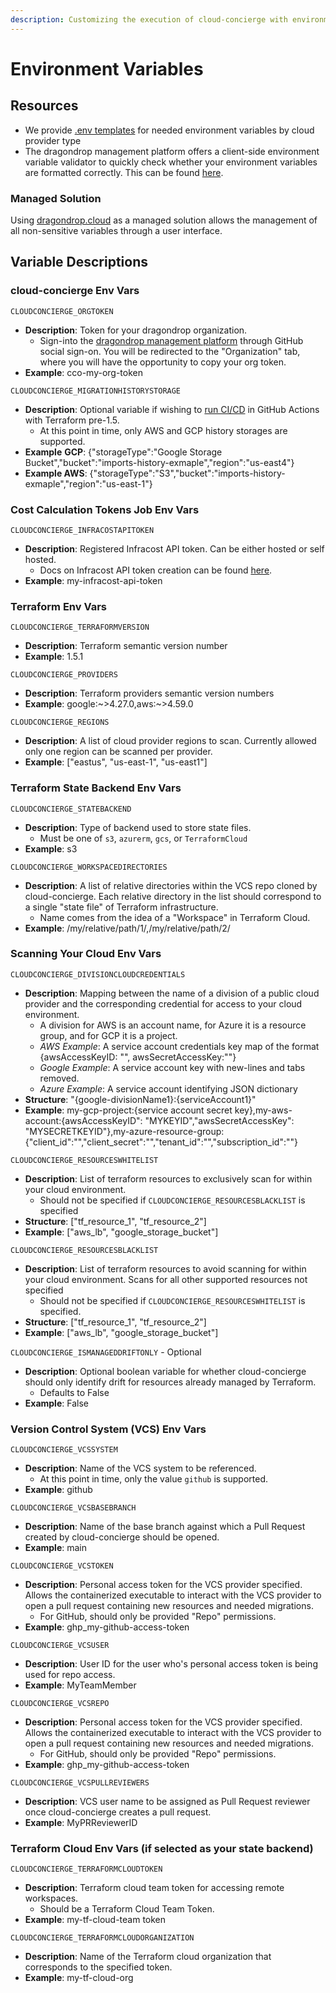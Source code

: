 ```yaml
---
description: Customizing the execution of cloud-concierge with environment variables
---
```


# Environment Variables

## Resources

* We provide [.env templates](https://github.com/dragondrop-cloud/cloud-concierge/tree/dev/examples/environments) for needed environment variables by cloud provider type
* The dragondrop management platform offers a client-side environment variable validator to quickly check whether your environment variables are formatted correctly. This can be found [here](https://app.dragondrop.cloud/env-var-validator).

### Managed Solution

Using [dragondrop.cloud](https://app.dragondrop.cloud) as a managed solution allows the management of all non-sensitive variables through a user interface.

## Variable Descriptions

### cloud-concierge Env Vars

`CLOUDCONCIERGE_ORGTOKEN`

* **Description**: Token for your dragondrop organization.
  * Sign-into the [dragondrop management platform](https://app.dragondrop.cloud) through GitHub social sign-on. You will be redirected to the "Organization" tab, where you will have the opportunity to copy your org token.
* **Example**: cco-my-org-token

`CLOUDCONCIERGE_MIGRATIONHISTORYSTORAGE`

* **Description**: Optional variable if wishing to [run CI/CD](running-imports-with-ci-cd.md) in GitHub Actions with Terraform pre-1.5.
  * At this point in time, only AWS and GCP history storages are supported.
* **Example** **GCP**: {"storageType":"Google Storage Bucket","bucket":"imports-history-exmaple","region":"us-east4"}
* **Example AWS**: {"storageType":"S3","bucket":"imports-history-exmaple","region":"us-east-1"}&#x20;

### Cost Calculation Tokens Job Env Vars

`CLOUDCONCIERGE_INFRACOSTAPITOKEN`

* **Description**: Registered Infracost API token. Can be either hosted or self hosted.
  * Docs on Infracost API token creation can be found [here](https://github.com/infracost/cloud-pricing-api).
* **Example**: my-infracost-api-token

### Terraform Env Vars

`CLOUDCONCIERGE_TERRAFORMVERSION`

* **Description**: Terraform semantic version number
* **Example**: 1.5.1

`CLOUDCONCIERGE_PROVIDERS`

* **Description**: Terraform providers semantic version numbers
* **Example**: google:\~>4.27.0,aws:\~>4.59.0

`CLOUDCONCIERGE_REGIONS`

* **Description**: A list of cloud provider regions to scan. Currently allowed only one region can be scanned per provider.
* **Example**: \["eastus", "us-east-1", "us-east1"]

### Terraform State Backend Env Vars

`CLOUDCONCIERGE_STATEBACKEND`

* **Description**: Type of backend used to store state files.
  * Must be one of `s3`, `azurerm`, `gcs`, or  `TerraformCloud`&#x20;
* **Example**: s3

`CLOUDCONCIERGE_WORKSPACEDIRECTORIES`

* **Description**: A list of relative directories within the VCS repo cloned by cloud-concierge. Each relative directory in the list should correspond to a single "state file" of Terraform infrastructure.
  * Name comes from the idea of a "Workspace" in Terraform Cloud.
* **Example**: /my/relative/path/1/,/my/relative/path/2/

### Scanning Your Cloud Env Vars

`CLOUDCONCIERGE_DIVISIONCLOUDCREDENTIALS`

* **Description**: Mapping between the name of a division of a public cloud provider and the corresponding credential for access to your cloud environment.
  * A division for AWS is an account name, for Azure it is a resource group, and for GCP it is a project.
  * _AWS Example_: A service account credentials key map of the format {awsAccessKeyID: "", awsSecretAccessKey:""}
  * _Google Example_: A service account key with new-lines and tabs removed.
  * _Azure Example_: A service account identifying JSON dictionary
* **Structure**: "{google-divisionName1}:{serviceAccount1}"
* **Example**: my-gcp-project:{service account secret key},my-aws-account:{awsAccessKeyID": "MYKEYID","awsSecretAccessKey": "MYSECRETKEYID"},my-azure-resource-group:{"client\_id":"","client\_secret":"","tenant\_id":"","subscription\_id":""}

`CLOUDCONCIERGE_RESOURCESWHITELIST`

* **Description**: List of terraform resources to exclusively scan for within your cloud environment.
  * Should not be specified if `CLOUDCONCIERGE_RESOURCESBLACKLIST` is specified
* **Structure**: \["tf\_resource\_1", "tf\_resource\_2"]
* **Example**: \["aws\_lb", "google\_storage\_bucket"]

`CLOUDCONCIERGE_RESOURCESBLACKLIST`

* **Description**: List of terraform resources to avoid scanning for within your cloud environment. Scans for all other supported resources not specified
  * Should not be specified if `CLOUDCONCIERGE_RESOURCESWHITELIST` is specified.
* **Structure**: \["tf\_resource\_1", "tf\_resource\_2"]
* **Example**: \["aws\_lb", "google\_storage\_bucket"]

`CLOUDCONCIERGE_ISMANAGEDDRIFTONLY` - Optional

* **Description**: Optional boolean variable for whether cloud-concierge should only identify drift for resources already managed by Terraform.
  * Defaults to False
* **Example**: False

### Version Control System (VCS) Env Vars

`CLOUDCONCIERGE_VCSSYSTEM`

* **Description**: Name of the VCS system to be referenced.
  * At this point in time, only the value `github` is supported.
* **Example**: github

`CLOUDCONCIERGE_VCSBASEBRANCH`

* **Description**: Name of the base branch against which a Pull Request created by cloud-concierge should be opened.
* **Example**: main

`CLOUDCONCIERGE_VCSTOKEN`

* **Description**: Personal access token for the VCS provider specified. Allows the containerized executable to interact with the VCS provider to open a pull request containing new resources and needed migrations.
  * For GitHub, should only be provided "Repo" permissions.
* **Example**: ghp\_my-github-access-token

`CLOUDCONCIERGE_VCSUSER`

* **Description**: User ID for the user who's personal access token is being used for repo access.
* **Example**: MyTeamMember

`CLOUDCONCIERGE_VCSREPO`

* **Description**: Personal access token for the VCS provider specified. Allows the containerized executable to interact with the VCS provider to open a pull request containing new resources and needed migrations.
  * For GitHub, should only be provided "Repo" permissions.
* **Example**: ghp\_my-github-access-token

`CLOUDCONCIERGE_VCSPULLREVIEWERS`

* **Description**: VCS user name to be assigned as  Pull Request reviewer once cloud-concierge creates a pull request.
* **Example**: MyPRReviewerID

### Terraform Cloud Env Vars (if selected as your state backend)

`CLOUDCONCIERGE_TERRAFORMCLOUDTOKEN`

* **Description**: Terraform cloud team token for accessing remote workspaces.
  * Should be a Terraform Cloud Team Token.
* **Example**: my-tf-cloud-team token

`CLOUDCONCIERGE_TERRAFORMCLOUDORGANIZATION`

* **Description**: Name of the Terraform cloud organization that corresponds to the specified token.
* **Example**: my-tf-cloud-org
